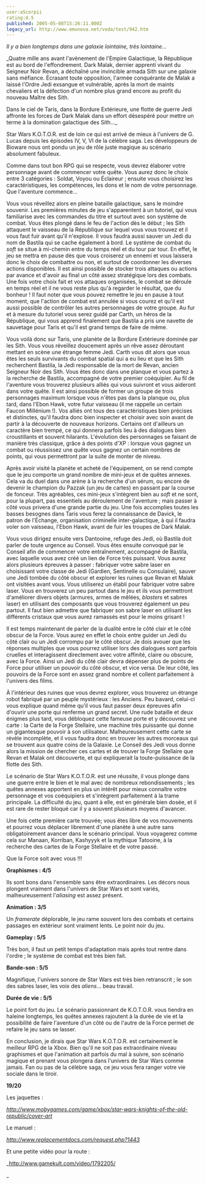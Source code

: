 ```yaml
---
user:aScorpii
rating:4.5
published: 2005-05-08T15:26:11.000Z
legacy_url: http://www.emunova.net/veda/test/942.htm
---
```

_Il y a bien longtemps dans une galaxie lointaine, très lointaine..._  

  

_Quatre mille ans avant l'avènement de l'Empire Galactique, la République est au bord de l'effondrement. Dark Malak, dernier apprenti vivant du Seigneur Noir Revan, a déchaîné une invincible armada Sith sur une galaxie sans méfiance. Écrasant toute opposition, l'armée conquérante de Malak a laissé l'Ordre Jedi exsangue et vulnérable, après la mort de maints chevaliers et la défection d'un nombre plus grand encore au profit du nouveau Maître des Sith.  

Dans le ciel de Taris, dans la Bordure Extérieure, une flotte de guerre Jedi affronte les forces de Dark Malak dans un effort désespéré pour mettre un terme à la domination galactique des Sith..._  

  

Star Wars K.O.T.O.R. est de loin ce qui est arrivé de mieux à l'univers de G. Lucas depuis les épisodes IV, V, VI de la célèbre saga. Les développeurs de Bioware nous ont pondu un jeu de rôle juste magique au scénario absolument fabuleux.  

  

Comme dans tout bon RPG qui se respecte, vous devrez élaborer votre personnage avant de commencer votre quête. Vous aurez donc le choix entre 3 catégories : Soldat, Voyou ou Éclaireur ; ensuite vous choisirez les caractéristiques, les compétences, les dons et le nom de votre personnage. Que l'aventure commence...  

  

Vous vous réveillez alors en pleine bataille galactique, sans le moindre souvenir. Les premières minutes de jeu s'apparentent à un tutoriel, qui vous familiarise avec les commandes du titre et surtout avec son système de combat. Vous êtes plongé dans le feu de l'action dès le début ; les Sith attaquent le vaisseau de la République sur lequel vous vous trouvez et il vous faut fuir avant qu'il n'explose. Il vous faudra aussi sauver un Jedi du nom de Bastila qui se cache également à bord. Le système de combat du _soft_ se situe à mi-chemin entre du temps réel et du tour par tour. En effet, le jeu se mettra en pause dès que vous croiserez un ennemi et vous laissera donc le choix de combattre ou non, et surtout de coordonner les diverses actions disponibles. Il est ainsi possible de stocker trois attaques ou actions par avance et d'avoir au final un côté assez stratégique lors des combats. Une fois votre choix fait et vos attaques organisées, le combat se déroule en temps réel et il ne vous reste plus qu'à regarder le résultat, que du bonheur ! Il faut noter que vous pouvez remettre le jeu en pause à tout moment, que l'action de combat est annulée si vous courez et qu'il est aussi possible de contrôler les autres personnages de votre groupe. Au fur et à mesure du tutoriel vous serez guidé par Carth, un héros de la République, qui vous apprend finalement que Bastila a pris une navette de sauvetage pour Taris et qu'il est grand temps de faire de même.  

  

Vous voilà donc sur Taris, une planète de la Bordure Extérieure dominée par les Sith. Vous vous réveillez doucement après un rêve assez déroutant mettant en scène une étrange femme Jedi. Carth vous dit alors que vous êtes les seuls survivants du combat spatial qui a eu lieu et que les Sith recherchent Bastila, la Jedi responsable de la mort de Revan, ancien Seigneur Noir des Sith. Vous êtes donc dans une planque et vous partez à la recherche de Bastila, accompagné de votre premier coéquipier. Au fil de l'aventure vous trouverez plusieurs alliés qui vous suivront et vous aideront dans votre quête. Il est ainsi possible de former un groupe de trois personnages maximum lorsque vous n'êtes pas dans la planque ou, plus tard, dans l'Ebon Hawk, votre futur vaisseau (il me rappelle un certain Faucon Millénium !). Vos alliés ont tous des caractéristiques bien précises et distinctes, qu'il faudra donc bien inspecter et choisir avec soin avant de partir à la découverte de nouveaux horizons. Certains ont d'ailleurs un caractère bien trempé, ce qui donnera parfois lieu à des dialogues bien croustillants et souvent hilarants. L'évolution des personnages se faisant de manière très classique, grâce à des points d'XP : lorsque vous gagnez un combat ou réussissez une quête vous gagnez un certain nombres de points, qui vous permettront par la suite de monter de niveau.  

Après avoir visité la planète et acheté de l'équipement, on se rend compte que le jeu comporte un grand nombre de mini-jeux et de quêtes annexes. Cela va du duel dans une arène à la recherche d'un sérum, ou encore de devenir le champion du Pazzak (un jeu de cartes) en passant par la course de fonceur. Très agréables, ces mini-jeux s'intègrent bien au _soft_ et ne sont, pour la plupart, pas essentiels au déroulement de l'aventure ; mais passer à côté vous privera d'une grande partie du jeu. Une fois accomplies toutes les basses besognes dans Taris vous ferez la connaissance de Davick, le patron de l'Échange, organisation criminelle inter-galactique, à qui il faudra voler son vaisseau, l'Ebon Hawk, avant de fuir les troupes de Dark Malak.  

  

Vous vous dirigez ensuite vers Dantooine, refuge des Jedi, où Bastila doit parler de toute urgence au Conseil. Vous êtes ensuite convoqué par le Conseil afin de commencer votre entraînement, accompagné de Bastila, avec laquelle vous avez créé un lien de Force très puissant. Vous aurez alors plusieurs épreuves à passer : fabriquer votre sabre laser en choisissant votre classe de Jedi (Gardien, Sentinelle ou Consulaire), sauver une Jedi tombée du côté obscur et explorer les ruines que Revan et Malak ont visitées avant vous. Vous utiliserez un établi pour fabriquer votre sabre laser. Vous en trouverez un peu partout dans le jeu et ils vous permettront d'améliorer divers objets (armures, armes de mêlées, _blasters_ et sabres laser) en utilisant des composants que vous trouverez également un peu partout. Il faut bien admettre que fabriquer son sabre laser en utilisant les différents cristaux que vous aurez ramassés est pour le moins grisant !  

Il est temps maintenant de parler de la dualité entre le côté clair et le côté obscur de la Force. Vous aurez en effet le choix entre guider un Jedi du côté clair ou un Jedi corrompu par le côté obscur. Je dois avouer que les réponses multiples que vous pourrez utiliser lors des dialogues sont parfois cruelles et interagissent directement avec votre affinité, claire ou obscure, avec la Force. Ainsi un Jedi du côté clair devra dépenser plus de points de Force pour utiliser un pouvoir du côté obscur, et vice versa. De leur côté, les pouvoirs de la Force sont en assez grand nombre et collent parfaitement à l'univers des films.  

  

À l'intérieur des ruines que vous devrez explorer, vous trouverez un étrange robot fabriqué par un peuple mystérieux : les Anciens. Peu bavard, celui-ci vous explique quand même qu'il vous faut passer deux épreuves afin d'ouvrir une porte qui renferme un grand secret. Une rude bataille et deux énigmes plus tard, vous débloquez cette fameuse porte et y découvrez une carte : la Carte de la Forge Stellaire, une machine très puissante qui donne un gigantesque pouvoir à son utilisateur. Malheureusement cette carte se révèle incomplète, et il vous faudra donc en trouver les autres morceaux qui se trouvent aux quatre coins de la Galaxie. Le Conseil des Jedi vous donne alors la mission de chercher ces cartes et de trouver la Forge Stellaire que Revan et Malak ont découverte, et qui expliquerait la toute-puissance de la flotte des Sith.  

Le scénario de Star Wars K.O.T.O.R. est une réussite, il vous plonge dans une guerre entre le bien et le mal avec de nombreux rebondissements ; les quêtes annexes apportent en plus un intérêt pour mieux connaître votre personnage et vos coéquipiers et s'intègrent parfaitement à la trame principale. La difficulté du jeu, quant à elle, est en générale bien dosée, et il est rare de rester bloqué car il y a souvent plusieurs moyens d'avancer.  

Une fois cette première carte trouvée; vous êtes libre de vos mouvements et pourrez vous déplacer librement d'une planète à une autre sans obligatoirement avancer dans le scénario principal. Vous voyagerez comme cela sur Manaan, Korriban, Kashyyyk et la mythique Tatooine, à la recherche des cartes de la Forge Stellaire et de votre passé.  

  

Que la Force soit avec vous !!!  

  

**Graphismes : 4/5**  

Ils sont bons dans l'ensemble sans être extraordinaires. Les décors nous plongent vraiment dans l'univers de Star Wars et sont variés, malheureusement l'_aliasing_ est assez présent.  

  

**Animation : 3/5**  

Un _framerate_ déplorable, le jeu rame souvent lors des combats et certains passages en extérieur sont vraiment lents. Le point noir du jeu.  

  

**Gameplay : 5/5**  

Très bon, il faut un petit temps d'adaptation mais après tout rentre dans l'ordre ; le système de combat est très bien fait.  

  

**Bande-son : 5/5**  

Magnifique, l'univers sonore de Star Wars est très bien retranscrit ; le son des sabres laser, les voix des _aliens_... beau travail.  

  

**Durée de vie : 5/5**  

Le point fort du jeu. Le scénario passionnant de K.O.T.O.R. vous tiendra en haleine longtemps, les quêtes annexes rajoutent à la durée de vie et la possibilité de faire l'aventure d'un côté ou de l'autre de la Force permet de refaire le jeu sans se lasser.  

  

En conclusion, je dirais que Star Wars K.O.T.O.R. est certainement le meilleur RPG de la Xbox. Bien qu'il ne soit pas extraordinaire niveau graphismes et que l'animation ait parfois du mal à suivre, son scénario magique et prenant vous plongera dans l'univers de Star Wars comme jamais. Fan ou pas de la célèbre saga, ce jeu vous fera ranger votre vie sociale dans le tiroir.  

  

  

**19/20**  

  

Les jaquettes :  

_http://www.mobygames.com/game/xbox/star-wars-knights-of-the-old-republic/cover-art_  

  

Le manuel :  

_http://www.replacementdocs.com/request.php?1443_  

  

Et une petite vidéo pour la route :  

_http://www.gamekult.com/video/1792205/   

_
